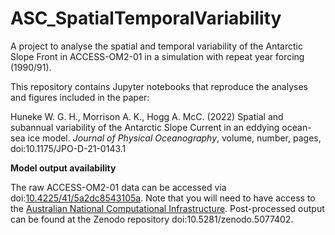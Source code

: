 # ASC_SpatialTemporalVariability

A project to analyse the spatial and temporal variability of the Antarctic Slope Front in ACCESS-OM2-01 in a simulation with repeat year forcing (1990/91).

This repository contains Jupyter notebooks that reproduce the analyses and figures included in the paper:

Huneke W. G. H., Morrison A. K., Hogg A. McC. (2022) Spatial and subannual variability of the Antarctic Slope Current in an eddying ocean-sea ice model. *Journal of Physical Oceanography*, volume, number, pages, doi:10.1175/JPO-D-21-0143.1


**Model output availability**

The raw ACCESS-OM2-01 data can be accessed via doi:[10.4225/41/5a2dc8543105a](https://geonetwork.nci.org.au/geonetwork/srv/eng/catalog.search#/metadata/f1296_4979_4319_7298). Note that you will need to have access to the [Australian National Computational Infrastructure](https://nci.org.au/). Post-processed output can be found at the Zenodo repository doi:10.5281/zenodo.5077402. 
